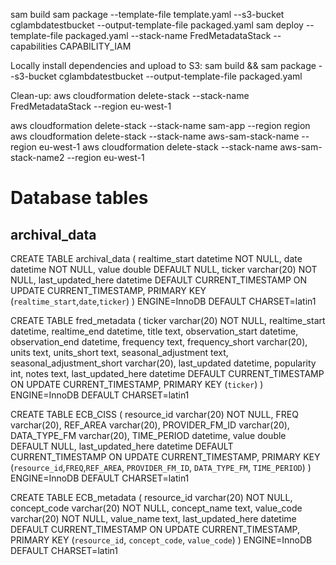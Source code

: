 sam build
sam package --template-file template.yaml --s3-bucket cglambdatestbucket --output-template-file packaged.yaml
sam deploy --template-file packaged.yaml --stack-name FredMetadataStack --capabilities CAPABILITY_IAM

Locally install dependencies and upload to S3:
sam build && sam package --s3-bucket cglambdatestbucket --output-template-file packaged.yaml



Clean-up:
aws cloudformation delete-stack --stack-name FredMetadataStack --region eu-west-1

aws cloudformation delete-stack --stack-name sam-app --region region
aws cloudformation delete-stack --stack-name aws-sam-stack-name --region eu-west-1
aws cloudformation delete-stack --stack-name aws-sam-stack-name2 --region eu-west-1

# Database tables

## archival_data

CREATE TABLE archival_data (
  realtime_start datetime NOT NULL,
  date datetime NOT NULL,
  value double DEFAULT NULL,
  ticker varchar(20) NOT NULL,
  last_updated_here datetime DEFAULT CURRENT_TIMESTAMP ON UPDATE CURRENT_TIMESTAMP,
  PRIMARY KEY (`realtime_start`,`date`,`ticker`)
) ENGINE=InnoDB DEFAULT CHARSET=latin1


CREATE TABLE fred_metadata (
  ticker varchar(20) NOT NULL,
  realtime_start datetime,
  realtime_end datetime,
  title text,
  observation_start datetime,
  observation_end datetime,
  frequency text,
  frequency_short varchar(20),
  units text,
  units_short text,
  seasonal_adjustment text,
  seasonal_adjustment_short varchar(20),
  last_updated datetime,
  popularity int,
  notes text,
  last_updated_here datetime DEFAULT CURRENT_TIMESTAMP ON UPDATE CURRENT_TIMESTAMP,
  PRIMARY KEY (`ticker`)
) ENGINE=InnoDB DEFAULT CHARSET=latin1


CREATE TABLE ECB_CISS (
  resource_id  varchar(20) NOT NULL,
  FREQ varchar(20),
  REF_AREA varchar(20),
  PROVIDER_FM_ID varchar(20),
  DATA_TYPE_FM varchar(20),
  TIME_PERIOD datetime,
  value double DEFAULT NULL,
  last_updated_here datetime DEFAULT CURRENT_TIMESTAMP ON UPDATE CURRENT_TIMESTAMP,
  PRIMARY KEY (`resource_id`,`FREQ`,`REF_AREA`, `PROVIDER_FM_ID`, `DATA_TYPE_FM`, `TIME_PERIOD`)
) ENGINE=InnoDB DEFAULT CHARSET=latin1


CREATE TABLE ECB_metadata (
  resource_id varchar(20) NOT NULL,
  concept_code varchar(20) NOT NULL,
  concept_name text,
  value_code varchar(20) NOT NULL,
  value_name text,
  last_updated_here datetime DEFAULT CURRENT_TIMESTAMP ON UPDATE CURRENT_TIMESTAMP,
  PRIMARY KEY (`resource_id`, `concept_code`, `value_code`)
) ENGINE=InnoDB DEFAULT CHARSET=latin1

